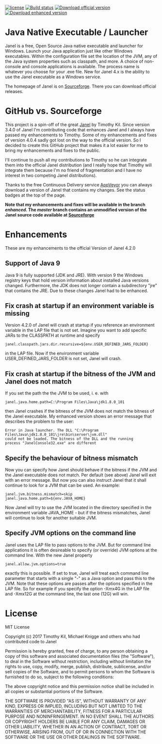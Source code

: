 [![license](https://img.shields.io/github/license/mashape/apistatus.svg)](https://opensource.org/licenses/MIT)
[![Build status](https://ci.appveyor.com/api/projects/status/yelrh6y19v32ktg6/branch/enhanced?svg=true)](https://ci.appveyor.com/project/michaelknigge/janel/branch/enhanced)
[![Download official version](https://img.shields.io/badge/Download-Official_version-orange.svg)](https://sourceforge.net/projects/janel/files/latest/download)
[![Download enhanced version](https://img.shields.io/badge/Download-Enhanced_version-orange.svg)](https://ci.appveyor.com/api/projects/michaelknigge/janel/artifacts/janel-enhanced.7z?branch=enhanced)

# Java Native Executable / Launcher
Janel is a free, Open Source Java native executable and launcher for Windows. Launch your Java application just like other
Windows executables. Within the configuration file set the location of the JVM, any of the Java system properties such as
classpath, and more. A choice of non-console and console applications is available. The process name is whatever you choose
for your .exe file. New for Janel 4.x is the ability to use the Janel executable as a Windows service.

The homepage of Janel is on [Sourceforge](https://sourceforge.net/projects/janel/). There you can download official releases.

# GitHub vs. Sourceforge
This project is a spin-off of the great [Janel](https://sourceforge.net/projects/janel/) by Timothy Kil.
Since version 3.4.0 of Janel I'm contributing code that enhances Janel and I always have passed my enhancements
to Timothy. Some of my enhancements and fixes of version 4.0.4 sadly got lost on the way to the official version.
So I decided to create this GitHub project that makes it a lot easier for me to bring my enhancements and fixes
to the public. 

I'll continue to push all my contributions to Timothy so he can integrate them into the official Janel distribution
(and I really hope that Timothy will integrate them because I'm no friend of fragmentation and I have no interest
in two competing Janel distributions).

Thanks to the free Continuous Delivery service [AppVeyor](https://www.appveyor.com/) you can always
download a version of Janel that contains my changes. See the status badges at the top of the page.

**Note that my enhancements and fixes will be available in the branch _enhanced_. The _master_ branch contains an unmodified version of the Janel source code available at [Sourceforge](https://sourceforge.net/projects/janel/)**

# Enhancements
These are my enhancements to the official Version of Janel 4.2.0
## Support of Java 9
Java 9 is fully supported (JDK and JRE). With version 9 the Windows registry keys that hold version information about installed Java versions changed. Furthermore, the JDK does not longer contain a subdirectory "jre" that contains the JRE. Due to these changes Janel had to be enhanced.
## Fix crash at startup if an environment variable is missing
Version 4.2.0 of Janel will crash at startup if you reference an environment variable in the LAP file that is not set. Imagine you want to add specific JARs to the CLASSPATH at runtime and specify

    janel.classpath.jars.dir.recursive=${env.USER_DEFINED_JARS_FOLDER}
    
in the LAP file. Now if the environment variable USER_DEFINED_JARS_FOLDER is not set, Janel will crash.

## Fix crash at startup if the bitness of the JVM and Janel does not match
If you set the path the the JVM to be used, i. e. with

    janel.java.home.path=C:\Program Files\Java\jdk1.8.0_101
    
then Janel crashes if the bitness of the JVM does not match the bitness of the Janel executable. My enhanced version shows an error message that describes the problem to the user:

    Error in Java launcher. The DLL "C:\Program Files\Java\jdk1.8.0_101\jre\bin\server\jvm.dll"
    could not be loaded. The bitness of the DLL and the running
    process "JanelConsole32.exe" are different

## Specify the behaviour of bitness mismatch
Now you can specify how Janel should behave if the bitness if the JVM and the Janel executable does not match. Per default (see above) Janel will exit with an error message. But now you can also instruct Janel that it shall continue to look for a JVM that can be used. An example:

    janel.jvm.bitness.mismatch=skip
    janel.java.home.path=${env.JAVA_HOME}

Now Janel will try to use the JVM located in the directory specified in the environment variable JAVA_HOME - but if the bitness mismatches, Janel will continue to look for another suitable JVM.

## Specify JVM options on the command line
Janel uses the LAP file to pass options to the JVM. But for command line applications it is often desireable to specify (or override) JVM options at the command line. With the new Janel property

    janel.allow.jvm.options=true

exactly this is possible. If set to true, Janel will treat each command line parameter that starts with a single "-" as a Java option and pass this to the JVM. Note that these options are passes after the options specified in the LAP file. So for example if you specify the option -Xmx4G in the LAP file and -Xmx12G at the command line, the last one (12G) will win.

# License
MIT License

Copyright (c) 2017 Timothy Kil, Michael Knigge and others who had contributed code to Janel

Permission is hereby granted, free of charge, to any person obtaining a copy
of this software and associated documentation files (the "Software"), to deal
in the Software without restriction, including without limitation the rights
to use, copy, modify, merge, publish, distribute, sublicense, and/or sell
copies of the Software, and to permit persons to whom the Software is
furnished to do so, subject to the following conditions:

The above copyright notice and this permission notice shall be included in all
copies or substantial portions of the Software.

THE SOFTWARE IS PROVIDED "AS IS", WITHOUT WARRANTY OF ANY KIND, EXPRESS OR
IMPLIED, INCLUDING BUT NOT LIMITED TO THE WARRANTIES OF MERCHANTABILITY,
FITNESS FOR A PARTICULAR PURPOSE AND NONINFRINGEMENT. IN NO EVENT SHALL THE
AUTHORS OR COPYRIGHT HOLDERS BE LIABLE FOR ANY CLAIM, DAMAGES OR OTHER
LIABILITY, WHETHER IN AN ACTION OF CONTRACT, TORT OR OTHERWISE, ARISING FROM,
OUT OF OR IN CONNECTION WITH THE SOFTWARE OR THE USE OR OTHER DEALINGS IN THE
SOFTWARE.
